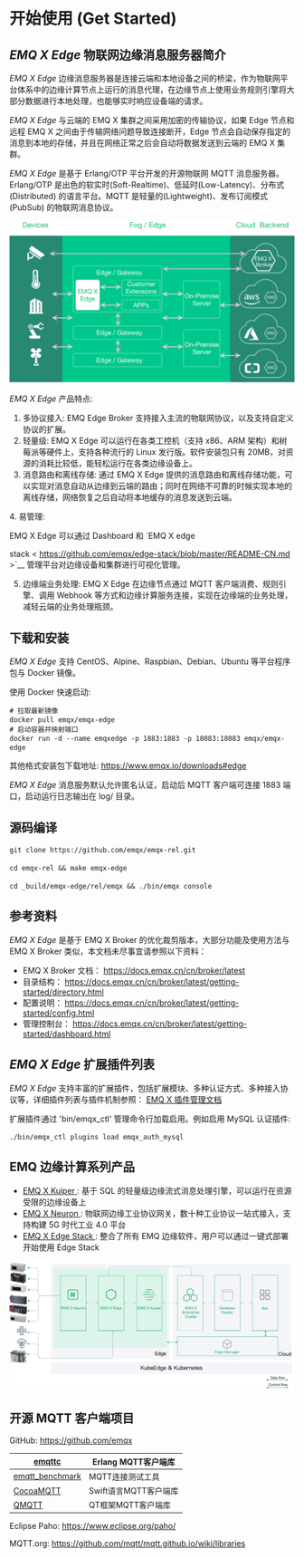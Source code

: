 # 开始使用 (Get Started) 

## *EMQ X Edge* 物联网边缘消息服务器简介 

*EMQ X Edge* 边缘消息服务器是连接云端和本地设备之间的桥梁，作为物联网平台体系中的边缘计算节点上运行的消息代理，在边缘节点上使用业务规则引擎将大部分数据进行本地处理，也能够实时响应设备端的请求。 

*EMQ X Edge* 与云端的 EMQ X 集群之间采用加密的传输协议，如果 Edge 节点和远程 EMQ X 之间由于传输网络问题导致连接断开，Edge 节点会自动保存指定的消息到本地的存储，并且在网络正常之后会自动将数据发送到云端的 EMQ X 集群。 

*EMQ X Edge* 是基于 Erlang/OTP 平台开发的开源物联网 MQTT 消息服务器。Erlang/OTP 是出色的软实时(Soft-Realtime)、低延时(Low-Latency)、分布式(Distributed) 的语言平台。MQTT 是轻量的(Lightweight)、发布订阅模式(PubSub) 的物联网消息协议。 

![image](./_static/edge-overview.png)

*EMQ X Edge* 产品特点: 

  1. 多协议接入: EMQ Edge Broker 支持接入主流的物联网协议，以及支持自定义协议的扩展。 
  2. 轻量级: EMQ X Edge 可以运行在各类工控机（支持 x86、ARM 架构）和树莓派等硬件上，支持各种流行的 Linux 发行版。软件安装包只有 20MB，对资源的消耗比较低，能轻松运行在各类边缘设备上。 
  3. 消息路由和离线存储: 通过 EMQ X Edge 提供的消息路由和离线存储功能，可以实现对消息自动从边缘到云端的路由；同时在网络不可靠的时候实现本地的离线存储，网络恢复之后自动将本地缓存的消息发送到云端。 



4\. 易管理: 
    

EMQ X Edge 可以通过 Dashboard 和 `EMQ X edge 

stack \< [ https://github.com/emqx/edge-stack/blob/master/README-CN.md ](https://github.com/emqx/edge-stack/blob/master/README-CN.md) >`__ 管理平台对边缘设备和集群进行可视化管理。 

  5. 边缘端业务处理: EMQ X Edge 在边缘节点通过 MQTT 客户端消费、规则引擎、调用 Webhook 等方式和边缘计算服务连接，实现在边缘端的业务处理，减轻云端的业务处理瓶颈。 



## 下载和安装 

*EMQ X Edge* 支持 CentOS、Alpine、Raspbian、Debian、Ubuntu 等平台程序包与 Docker 镜像。 

使用 Docker 快速启动: 
    
    
    # 拉取最新镜像
    docker pull emqx/emqx-edge
    # 启动容器并映射端口
    docker run -d --name emqxedge -p 1883:1883 -p 18083:18083 emqx/emqx-edge

其他格式安装包下载地址: [ https://www.emqx.io/downloads#edge ](https://www.emqx.io/downloads#edge)

*EMQ X Edge* 消息服务默认允许匿名认证，启动后 MQTT 客户端可连接 1883 端口，启动运行日志输出在 log/ 目录。 

## 源码编译 
    
    
    git clone https://github.com/emqx/emqx-rel.git
    
    cd emqx-rel && make emqx-edge
    
    cd _build/emqx-edge/rel/emqx && ./bin/emqx console

## 参考资料 

*EMQ X Edge* 是基于 EMQ X Broker 的优化裁剪版本，大部分功能及使用方法与 EMQ X Broker 类似，本文档未尽事宜请参照以下资料： 

  * EMQ X Broker 文档： [ https://docs.emqx.cn/cn/broker/latest ](https://docs.emqx.cn/cn/broker/latest)
  * 目录结构： [ https://docs.emqx.cn/cn/broker/latest/getting-started/directory.html ](https://docs.emqx.cn/cn/broker/latest/getting-started/directory.html)
  * 配置说明： [ https://docs.emqx.cn/cn/broker/latest/getting-started/config.html ](https://docs.emqx.cn/cn/broker/latest/getting-started/config.html)
  * 管理控制台： [ https://docs.emqx.cn/cn/broker/latest/getting-started/dashboard.html ](https://docs.emqx.cn/cn/broker/latest/getting-started/dashboard.html)



## *EMQ X Edge* 扩展插件列表 

*EMQ X Edge* 支持丰富的扩展插件，包括扩展模块、多种认证方式、多种接入协议等，详细插件列表与插件机制参照： [ EMQ X 插件管理文档 ](https://docs.emqx.cn/cn/broker/latest/advanced/plugins.html)

扩展插件通过 'bin/emqx_ctl' 管理命令行加载启用。例如启用 MySQL 认证插件: 
    
    
    ./bin/emqx_ctl plugins load emqx_auth_mysql

## EMQ 边缘计算系列产品 

  * [ EMQ X Kuiper ](https://www.emqx.io/cn/products/kuiper) : 基于 SQL 的轻量级边缘流式消息处理引擎，可以运行在资源受限的边缘设备上 
  * [ EMQ X Neuron ](https://www.emqx.io/cn/products/neuron) : 物联网边缘工业协议网关，数十种工业协议一站式接入，支持构建 5G 时代工业 4.0 平台 
  * [ EMQ X Edge Stack ](https://github.com/emqx/edge-stack/blob/master/README-CN.md) : 整合了所有 EMQ 边缘软件，用户可以通过一键式部署开始使用 Edge Stack 



![image](./_static/cloud-deployment.png)

## 开源 MQTT 客户端项目 

GitHub: [ https://github.com/emqx ](https://github.com/emqx)

[ emqttc ](https://github.com/emqtt/emqttc)                   |  Erlang MQTT客户端库 
--------------------------------------------------------------|------------------
[ emqtt_benchmark ](https://github.com/emqtt/emqtt_benchmark) |  MQTT连接测试工具      
[ CocoaMQTT ](https://github.com/emqtt/CocoaMQTT)             |  Swift语言MQTT客户端库 
[ QMQTT ](https://github.com/emqtt/qmqtt)                     |  QT框架MQTT客户端库    



Eclipse Paho: [ https://www.eclipse.org/paho/ ](https://www.eclipse.org/paho/)

MQTT.org: [ https://github.com/mqtt/mqtt.github.io/wiki/libraries ](https://github.com/mqtt/mqtt.github.io/wiki/libraries)
